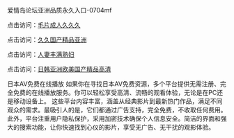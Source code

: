爱情岛论坛亚洲品质永久入口-0704mf

点击访问：<a href="https://cfad.pages.dev/">毛片成人久久久</a>

点击访问：<a href="https://gfd-5xg.pages.dev/">久久国产精品亚洲</a>

点击访问：<a href="https://fdhf-454.pages.dev/">人妻丰满熟妇</a>

点击访问：<a href="https://bered.pages.dev/">日韩亚洲欧美国产精品高清</a>

日本AV免费在线播放
如果你在寻找日本AV免费资源，多个平台提供无需注册、完全免费的在线播放服务。你可以轻松享受高清、流畅的观看体验，无论是在PC还是移动设备上。
这些平台内容丰富，涵盖从经典影片到最新热门作品，满足不同观众的需求。最吸引人的是，它们都通过广告支持，完全免费，不收取任何费用。
此外，平台注重用户隐私保护，采用加密技术确保个人信息安全。简洁的界面和强大的搜索功能，让你快速找到心仪的影片，享受无广告、无干扰的观影体验。

<span style="display:none;">[Canonical link](https://github.com/ff20250704/ff20250704 ）</span>



